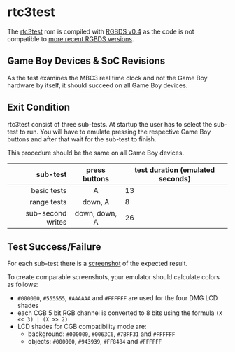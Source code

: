 # rtc3test

The [rtc3test](https://github.com/aaaaaa123456789/rtc3test) rom
is compiled with [RGBDS v0.4](https://github.com/gbdev/rgbds/releases/v0.4.2)
as the code is not compatible to
[more recent RGBDS versions](https://github.com/gbdev/rgbds/releases).

## Game Boy Devices & SoC Revisions

As the test examines the MBC3 real time clock and not the Game Boy hardware by
itself,
it should succeed on all Game Boy devices.

## Exit Condition

rtc3test consist of three sub-tests.
At startup the user has to select the sub-test to run.
You will have to emulate pressing the respective Game Boy buttons and after that
wait for the sub-test to finish.

This procedure should be the same on all Game Boy devices.

|          sub-test | press buttons | test duration (emulated seconds) |
|------------------:|:-------------:|----------------------------------|
|       basic tests |       A       | 13                               |
|       range tests |    down, A    | 8                                |
| sub-second writes | down, down, A | 26                               |

## Test Success/Failure

For each sub-test there is a
[screenshot](https://github.com/c-sp/gameboy-test-roms/tree/master/src/rtc3test-expected)
of the expected result.

To create comparable screenshots,
your emulator should calculate colors as follows:
- `#000000`, `#555555`, `#AAAAAA` and `#FFFFFF` are used for the four DMG LCD
  shades
- each CGB 5 bit RGB channel is converted to 8 bits using the formula
  `(X << 3) | (X >> 2)`
- LCD shades for CGB compatibility mode are:
    - background: `#000000`, `#0063C6`, `#7BFF31` and `#FFFFFF`
    - objects: `#000000`, `#943939`, `#FF8484` and `#FFFFFF`

